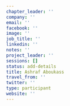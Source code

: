 ```yaml
---
chapter_leader: ''
company: ''
email: ''
facebook: ''
image: ''
job_title: ''
linkedin: ''
notes: ''
project_leader: ''
sessions: []
status: add-details
title: Ashraf Aboukass
travel_from: ''
twitter: ''
type: participant
website: ''
---
```


<!-- put more details about participant here -->